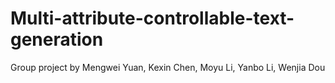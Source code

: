 # Multi-attribute-controllable-text-generation

Group project by Mengwei Yuan, Kexin Chen, Moyu Li, Yanbo Li, Wenjia Dou

